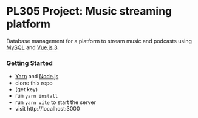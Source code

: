 # PL305 Project: Music streaming platform

Database management for a platform to stream music and podcasts using [MySQL](https://www.mysql.com/) and [Vue.js 3](https://v3.vuejs.org/).

### Getting Started

- [Yarn](https://classic.yarnpkg.com/lang/en/) and [Node.js](https://nodejs.org/en/)
- clone this repo
- (get key)
- run `yarn install`
- run `yarn vite` to start the server
- visit http://localhost:3000
